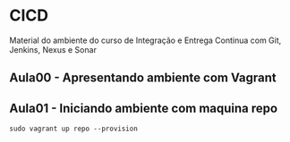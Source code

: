 # CICD
Material do ambiente do curso de Integração e Entrega Continua com Git, Jenkins, Nexus e Sonar


## Aula00 - Apresentando ambiente com Vagrant
## Aula01 - Iniciando ambiente com maquina repo
	sudo vagrant up repo --provision
